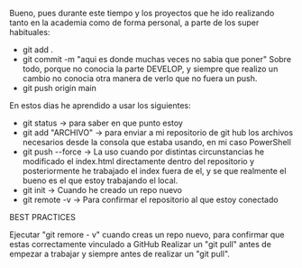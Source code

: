 Bueno, pues durante este tiempo y los proyectos que he ido realizando tanto en la academia como de forma personal,
a parte de los super habituales:

- git add .
- git commit -m "aqui es donde muchas veces no sabia que poner"
  Sobre todo, porque no conocia la parte DEVELOP, y siempre que realizo un cambio no conocia otra manera de verlo que 
  no fuera un push.
- git push origin main

En estos dias he aprendido a usar los siguientes:

- git status           -> para saber en que punto estoy
- git add "ARCHIVO"    -> para enviar a mi repositorio de git hub los archivos necesarios desde la consola que estaba
                          usando, en mi caso PowerShell
- git push --force     -> La uso cuando por distintas circunstancias he modificado el index.html directamente dentro del
                          repositorio y posteriormente he trabajado el index fuera de el, y se que realmente el bueno es 
                          el que estoy trabajando el local.
- git init             -> Cuando he creado un repo nuevo
- git remote -v        -> Para confirmar el repositorio al que estoy conectado

BEST PRACTICES

Ejecutar "git remore - v" cuando creas un repo nuevo, para confirmar que estas correctamente vinculado a GitHub
Realizar un "git pull" antes de empezar a trabajar y siempre antes de realizar un "git pull".
